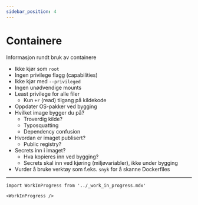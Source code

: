 ```yaml
---
sidebar_position: 4
---
```


# Containere

Informasjon rundt bruk av containere

- Ikke kjør som `root`
- Ingen privilege flagg (capabilities)
- Ikke kjør med `--privileged`
- Ingen unødvendige mounts
- Least privilege for alle filer
    - Kun `+r` (read) tilgang på kildekode
- Oppdater OS-pakker ved bygging
- Hvilket image bygger du på?
    - Troverdig kilde?
    - Typosquatting
    - Dependency confusion
- Hvordan er imaget publisert?
    - Public registry?
- Secrets inn i imaget?
    - Hva kopieres inn ved bygging?
    - Secrets skal inn ved kjøring (miljøvariabler), ikke under bygging
- Vurder å bruke verktøy som f.eks. `snyk` for å skanne Dockerfiles

---

```mdx-code-block
import WorkInProgress from '../_work_in_progress.mdx'

<WorkInProgress />
```